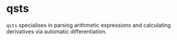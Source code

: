 # qsts 

`qsts` specialises in parsing arithmetic expressions and calculating derivatives via automatic differentiation.
